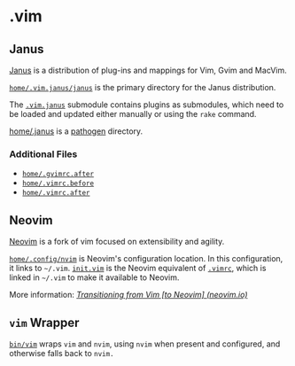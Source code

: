# .vim

## Janus

[Janus](https://github.com/carlhuda/janus) is a distribution of plug-ins and mappings for Vim, Gvim and MacVim.

[`home/.vim.janus/janus`](../vim.janus/janus) is the primary directory for
the Janus distribution.

The [`.vim.janus`](../.vim.janus) submodule contains plugins as submodules,
which need to be loaded and updated either manually or using the `rake`
command.

[home/.janus](../.janus) is a [pathogen](https://github.com/tpope/vim-pathogen) directory.

### Additional Files

- [`home/.gvimrc.after`](../.gvimrc.after)
- [`home/.vimrc.before`](../.vimrc.before)
- [`home/.vimrc.after`](../.vimrc.after)

## Neovim

[Neovim](https://neovim.io) is a fork of vim focused on extensibility and
agility.

[`home/.config/nvim`](../.config/nvim) is Neovim's configuration location.
In this configuration, it links to `~/.vim`. [`init.vim`](./init.vim) is
the Neovim equivalent of [`.vimrc`](../.vimrc), which is linked in `~/.vim`
to make it available to Neovim.

More information:
*[Transitioning from Vim [to Neovim]
(neovim.io)](https://neovim.io/doc/user/nvim_from_vim.html)*

## `vim` Wrapper

[`bin/vim`](../../bin/vim) wraps `vim` and `nvim`, using `nvim` when
present and configured, and otherwise falls back to `nvim.`
